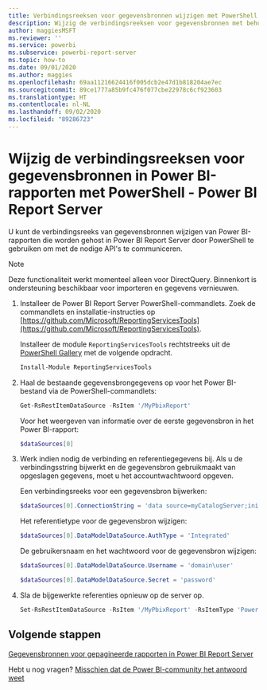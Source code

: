 ```yaml
---
title: Verbindingsreeksen voor gegevensbronnen wijzigen met PowerShell
description: Wijzig de verbindingsreeksen voor gegevensbronnen met behulp van API's in PowerShell - Power BI Report Server.
author: maggiesMSFT
ms.reviewer: ''
ms.service: powerbi
ms.subservice: powerbi-report-server
ms.topic: how-to
ms.date: 09/01/2020
ms.author: maggies
ms.openlocfilehash: 69aa11216624416f005dcb2e47d1b818204ae7ec
ms.sourcegitcommit: 89ce1777a85b9fc476f077cbe22978c6cf923603
ms.translationtype: HT
ms.contentlocale: nl-NL
ms.lasthandoff: 09/02/2020
ms.locfileid: "89286723"
---
```

# <a name="change-data-source-connection-strings-in-power-bi-reports-with-powershell---power-bi-report-server"></a>Wijzig de verbindingsreeksen voor gegevensbronnen in Power BI-rapporten met PowerShell - Power BI Report Server


U kunt de verbindingsreeks van gegevensbronnen wijzigen van Power BI-rapporten die worden gehost in Power BI Report Server door PowerShell te gebruiken om met de nodige API's te communiceren. 

> [!NOTE]
> Deze functionaliteit werkt momenteel alleen voor DirectQuery. Binnenkort is ondersteuning beschikbaar voor importeren en gegevens vernieuwen.

1. Installeer de Power BI Report Server PowerShell-commandlets. Zoek de commandlets en installatie-instructies op [https://github.com/Microsoft/ReportingServicesTools](https://github.com/Microsoft/ReportingServicesTools). 

    Installeer de module `ReportingServicesTools` rechtstreeks uit de [PowerShell Gallery](https://www.powershellgallery.com/packages/ReportingServicesTools/) met de volgende opdracht.

    ```powershell
    Install-Module ReportingServicesTools
    ```

2. Haal de bestaande gegevensbrongegevens op voor het Power BI-bestand via de PowerShell-commandlets:

    ```powershell
    Get-RsRestItemDataSource -RsItem '/MyPbixReport'
    ```

    Voor het weergeven van informatie over de eerste gegevensbron in het Power BI-rapport: 

    ```powershell
    $dataSources[0]
    ```

3. Werk indien nodig de verbinding en referentiegegevens bij. Als u de verbindingsstring bijwerkt en de gegevensbron gebruikmaakt van opgeslagen gegevens, moet u het accountwachtwoord opgeven. 

    Een verbindingsreeks voor een gegevensbron bijwerken:

    ```powershell
    $dataSources[0].ConnectionString = 'data source=myCatalogServer;initial catalog=ReportServer;persist security info=False' 
    ```

    Het referentietype voor de gegevensbron wijzigen:

    ```powershell
    $dataSources[0].DataModelDataSource.AuthType = 'Integrated'
    ```

    De gebruikersnaam en het wachtwoord voor de gegevensbron wijzigen:

    ```powershell
    $dataSources[0].DataModelDataSource.Username = 'domain\user'
    ```
    ```powershell
    $dataSources[0].DataModelDataSource.Secret = 'password'
    ```

4. Sla de bijgewerkte referenties opnieuw op de server op.

    ```powershell
    Set-RsRestItemDataSource -RsItem '/MyPbixReport' -RsItemType 'PowerBIReport' -DataSources $dataSources
    ```

## <a name="next-steps"></a>Volgende stappen

[Gegevensbronnen voor gepagineerde rapporten in Power BI Report Server](connect-data-sources.md) 

Hebt u nog vragen? [Misschien dat de Power BI-community het antwoord weet](https://community.powerbi.com/)
